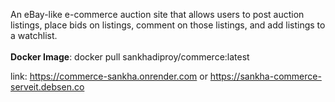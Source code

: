 An eBay-like e-commerce auction site that allows users to post auction listings, place bids on listings, comment on those listings, and add listings to a watchlist.<br/><br/>
**Docker Image**: docker pull sankhadiproy/commerce:latest

link: https://commerce-sankha.onrender.com or https://sankha-commerce-serveit.debsen.co
